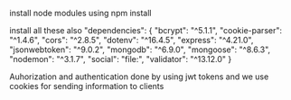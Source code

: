 install node modules using npm install

install all these also
"dependencies": {
"bcrypt": "^5.1.1",
"cookie-parser": "^1.4.6",
"cors": "^2.8.5",
"dotenv": "^16.4.5",
"express": "^4.21.0",
"jsonwebtoken": "^9.0.2",
"mongodb": "^6.9.0",
"mongoose": "^8.6.3",
"nodemon": "^3.1.7",
"social": "file:",
"validator": "^13.12.0"
}

Auhorization and authentication done by using jwt tokens and we use cookies for sending information to clients
